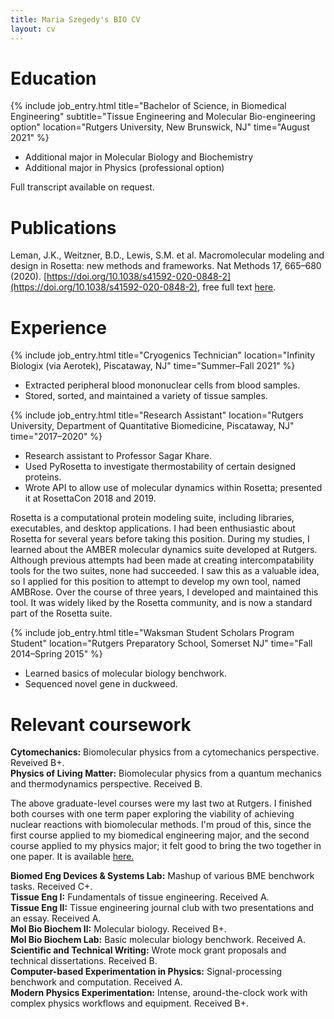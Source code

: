 ```yaml
---
title: Maria Szegedy's BIO CV
layout: cv
---
```


# Education
{% include job_entry.html
title="Bachelor of Science, in Biomedical Engineering"
subtitle="Tissue Engineering and Molecular Bio-engineering option"
location="Rutgers University, New Brunswick, NJ"
time="August 2021" %}

- Additional major in Molecular Biology and Biochemistry
- Additional major in Physics (professional option)

Full transcript available on request.

# Publications
Leman, J.K., Weitzner, B.D., Lewis, S.M. et al. Macromolecular modeling and
design in Rosetta: new methods and frameworks. Nat Methods 17, 665–680 (2020).
[https://doi.org/10.1038/s41592-020-0848-2](https://doi.org/10.1038/s41592-020-0848-2),
free full text [here](https://europepmc.org/article/MED/32483333).

# Experience
{% include job_entry.html
title="Cryogenics Technician"
location="Infinity Biologix (via Aerotek), Piscataway, NJ"
time="Summer–Fall 2021" %}
- Extracted peripheral blood mononuclear cells from blood samples.
- Stored, sorted, and maintained a variety of tissue samples.

{% include job_entry.html
title="Research Assistant"
location="Rutgers University, Department of Quantitative Biomedicine, Piscataway, NJ"
time="2017–2020" %}
- Research assistant to Professor Sagar Khare.
- Used PyRosetta to investigate thermostability of certain designed proteins.
- Wrote API to allow use of molecular dynamics within Rosetta; presented it at
  RosettaCon 2018 and 2019.

<div class="aside">Rosetta is a computational protein modeling suite, including
libraries, executables, and desktop applications. I had been enthusiastic about
Rosetta for several years before taking this position. During my studies, I
learned about the AMBER molecular dynamics suite developed at Rutgers. Although
previous attempts had been made at creating intercompatability tools for the two
suites, none had succeeded. I saw this as a valuable idea, so I applied for this
position to attempt to develop my own tool, named AMBRose. Over the course of
three years, I developed and maintained this tool. It was widely liked by the
Rosetta community, and is now a standard part of the Rosetta suite.</div>

{% include job_entry.html
title="Waksman Student Scholars Program Student"
location="Rutgers Preparatory School, Somerset NJ"
time="Fall 2014–Spring 2015" %}
- Learned basics of molecular biology benchwork.
- Sequenced novel gene in duckweed.

# Relevant coursework
**Cytomechanics:** Biomolecular physics from a cytomechanics perspective. Reveived B+.  
**Physics of Living Matter:** Biomolecular physics from a quantum mechanics and thermodynamics perspective. Received B.

<div class="aside">The above graduate-level courses were my last two at Rutgers.
I finished both courses with one term paper exploring the viability of achieving
nuclear reactions with biomolecular methods. I'm proud of this, since the first
course applied to my biomedical engineering major, and the second course applied
to my physics major; it felt good to bring the two together in one paper. It is available <a href="assets/pdfs/term-paper.pdf">here.</a></div>

**Biomed Eng Devices & Systems Lab:** Mashup of various BME benchwork tasks. Received C+.  
**Tissue Eng I:** Fundamentals of tissue engineering. Received A.  
**Tissue Eng II:** Tissue engineering journal club with two presentations and an essay. Received A.  
**Mol Bio Biochem II:** Molecular biology. Received B+.  
**Mol Bio Biochem Lab:** Basic molecular biology benchwork. Received A.  
**Scientific and Technical Writing:** Wrote mock grant proposals and technical dissertations. Received B.  
**Computer-based Experimentation in Physics:** Signal-processing benchwork and computation. Received A.  
**Modern Physics Experimentation:** Intense, around-the-clock work with complex physics workflows and equipment. Received B+.

